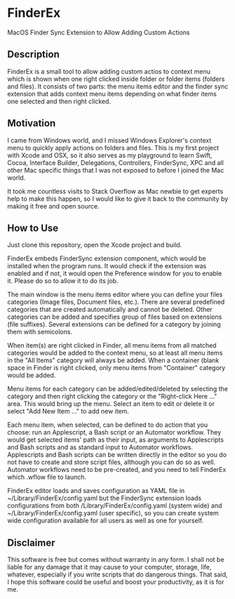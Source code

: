 # FinderEx
MacOS Finder Sync Extension to Allow Adding Custom Actions

## Description

FinderEx is a small tool to allow adding custom actios to context menu which is shown when one right clicked inside folder or folder items (folders and files). It consists of two parts: the menu items editor and the finder sync extension that adds context menu items depending on what finder items one selected and then right clicked.

## Motivation

I came from Windows world, and I missed Windows Explorer's context menu to quickly apply actions on folders and files. This is my first project with Xcode and OSX, so it also serves as my playground to learn Swift, Cocoa, Interface Builder, Delegations, Controllers, FinderSync, XPC and all other Mac specific things that I was not exposed to before I joined the Mac world.

It took me countless visits to Stack Overflow as Mac newbie to get experts help to make this happen, so I would like to give it back to the community by making it free and open source. 

## How to Use

Just clone this repository, open the Xcode project and build.

FinderEx embeds FinderSync extension component, which would be installed when the program runs. It would check if the extension was enabled and if not, it would open the Preference window for you to enable it. Please do so to allow it to do its job.

The main window is the menu items editor where you can define your files categories (Image files, Document files, etc.).
There are several predefined categories that are created automatically and cannot be deleted. 
Other categories can be added and specifies group of files based on extensions (file suffixes). 
Several extensions can be defined for a category by joining them with semicolons.

When item(s) are right clicked in Finder, all menu items from all matched categories would be added to the context menu, so at least all menu items in the "All Items" category will always be added. When a container (blank space in Finder is right clicked, only menu items from "Container" category would be added.

Menu items for each category can be added/edited/deleted by selecting the category and then right clicking the category or the "Right-click Here ..." area. This would bring up the menu. Select an item to edit or delete it or select "Add New Item ..." to add new item.

Each menu item, when selected, can be defined to do action that you choose: run an Applescript, a Bash script or an Automator workflow.
They would get selected items' path as their input, as arguments to Applescripts and Bash scripts and as standard input to Automator workflows.
Applescripts and Bash scripts can be written directly in the editor so you do not have to create and store script files, although you can do so as well. Automator workflows need to be pre-created, and you need to tell FinderEx which .wflow file to launch.

FinderEx editor loads and saves configuration as YAML file in ~/Library/FinderEx/config.yaml but the FinderSync extension loads configurations from both /Library/FinderEx/config.yaml (system wide) and ~/Library/FinderEx/config.yaml (user specific), so you can create system wide configuration available for all users as well as one for yourself.

## Disclaimer

This software is free but comes without warranty in any form. 
I shall not be liable for any damage that it may cause to your computer, storage, life, whatever, especially if you write scripts that do dangerous things. 
That said, I hope this software could be useful and boost your productivity, as it is for me.

